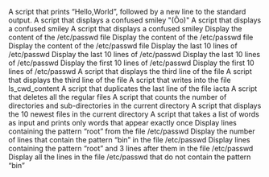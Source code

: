 A script that prints “Hello,World”, followed by a new line to the standard output.
A script that displays a confused smiley "(Ôo)"
A script that displays a confused smiley
A script that displays a confused smiley
Display the content of the /etc/passwd file
Display the content of the /etc/passwd file
Display the content of the /etc/passwd file
Display the last 10 lines of /etc/passwd
Display the last 10 lines of /etc/passwd
Display the last 10 lines of /etc/passwd
Display the first 10 lines of /etc/passwd
Display the first 10 lines of /etc/passwd
A script that displays the third line of the file
A script that displays the third line of the file
A script that writes into the file ls_cwd_content
A script that duplicates the last line of the file iacta
A script that deletes all the regular files
A script that counts the number of directories and sub-directories in the current directory
A script that displays the 10 newest files in the current directory
A script that takes a list of words as input and prints only words that appear exactly once
Display lines containing the pattern “root” from the file /etc/passwd
Display the number of lines that contain the pattern “bin” in the file /etc/passwd
Display lines containing the pattern “root” and 3 lines after them in the file /etc/passwd
Display all the lines in the file /etc/passwd that do not contain the pattern “bin”
